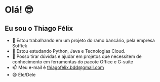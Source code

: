 # Olá! 😎
## Eu sou o Thiago Félix

- 🔭 Estou trabalhando em um projeto do ramo bancário, pela empresa Sofftek
- 🌱 Estou estudando Python, Java e Tecnologias Cloud.
- 💬 Posso tirar dúvidas e ajudar em projetos que necessitem de conhecimento em ferramentas do pacote Office e G-suite
- 📫 Meu e-mail é thiagofelix.bdd@gmail.com
- 😄 Ele/Dele
